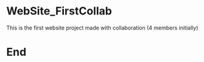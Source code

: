 # WebSite_FirstCollab
This is the first website project made with collaboration (4 members initially)
# End
